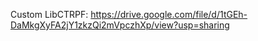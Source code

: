 Custom LibCTRPF: https://drive.google.com/file/d/1tGEh-DaMkgXyFA2jY1zkzQi2mVpczhXp/view?usp=sharing
